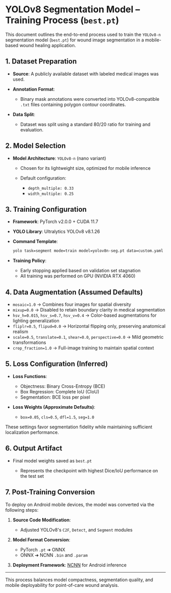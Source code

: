 # YOLOv8 Segmentation Model – Training Process (`best.pt`)

This document outlines the end-to-end process used to train the `YOLOv8-n` segmentation model (`best.pt`) for wound image segmentation in a mobile-based wound healing application.

## 1. Dataset Preparation

* **Source**: A publicly available dataset with labeled medical images was used.
* **Annotation Format**:

  * Binary mask annotations were converted into YOLOv8-compatible `.txt` files containing polygon contour coordinates.
* **Data Split**:

  * Dataset was split using a standard 80/20 ratio for training and evaluation.

## 2. Model Selection

* **Model Architecture**: `YOLOv8-n` (nano variant)

  * Chosen for its lightweight size, optimized for mobile inference
  * Default configuration:

    * `depth_multiple: 0.33`
    * `width_multiple: 0.25`

## 3. Training Configuration

* **Framework**: PyTorch v2.0.0 + CUDA 11.7
* **YOLO Library**: Ultralytics YOLOv8 v8.1.26
* **Command Template**:

  ```bash
  yolo task=segment mode=train model=yolov8n-seg.pt data=custom.yaml epochs=100 imgsz=640
  ```
* **Training Policy**:

  * Early stopping applied based on validation set stagnation
  * All training was performed on GPU (NVIDIA RTX 4060)

## 4. Data Augmentation (Assumed Defaults)

* `mosaic=1.0` → Combines four images for spatial diversity
* `mixup=0.0` → Disabled to retain boundary clarity in medical segmentation
* `hsv_h=0.015`, `hsv_s=0.7`, `hsv_v=0.4` → Color-based augmentations for lighting generalization
* `fliplr=0.5`, `flipud=0.0` → Horizontal flipping only, preserving anatomical realism
* `scale=0.5`, `translate=0.1`, `shear=0.0`, `perspective=0.0` → Mild geometric transformations
* `crop_fraction=1.0` → Full-image training to maintain spatial context

## 5. Loss Configuration (Inferred)

* **Loss Functions**:

  * Objectness: Binary Cross-Entropy (BCE)
  * Box Regression: Complete IoU (CIoU)
  * Segmentation: BCE loss per pixel

* **Loss Weights (Approximate Defaults)**:

  * `box=0.05`, `cls=0.5`, `dfl=1.5`, `seg=1.0`

These settings favor segmentation fidelity while maintaining sufficient localization performance.

## 6. Output Artifact

* Final model weights saved as `best.pt`

  * Represents the checkpoint with highest Dice/IoU performance on the test set

## 7. Post-Training Conversion

To deploy on Android mobile devices, the model was converted via the following steps:

1. **Source Code Modification**:

   * Adjusted YOLOv8's `C2F`, `Detect`, and `Segment` modules

2. **Model Format Conversion**:

   * PyTorch `.pt` ➔ ONNX
   * ONNX ➔ NCNN `.bin` and `.param`

3. **Deployment Framework**: [NCNN](https://github.com/Tencent/ncnn) for Android inference

---

This process balances model compactness, segmentation quality, and mobile deployability for point-of-care wound analysis.
